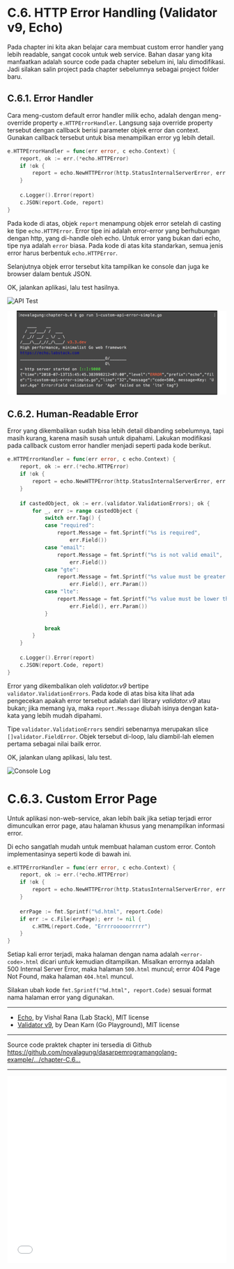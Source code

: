 # C.6. HTTP Error Handling (Validator v9, Echo)

Pada chapter ini kita akan belajar cara membuat custom error handler yang lebih readable, sangat cocok untuk web service. Bahan dasar yang kita manfaatkan adalah source code pada chapter sebelum ini, lalu dimodifikasi. Jadi silakan salin project pada chapter sebelumnya sebagai project folder baru.

## C.6.1. Error Handler

Cara meng-custom default error handler milik echo, adalah dengan meng-override property `e.HTTPErrorHandler`. Langsung saja override property tersebut dengan callback berisi parameter objek error dan context. Gunakan callback tersebut untuk bisa menampilkan error yg lebih detail.

```go
e.HTTPErrorHandler = func(err error, c echo.Context) {
    report, ok := err.(*echo.HTTPError)
    if !ok {
        report = echo.NewHTTPError(http.StatusInternalServerError, err.Error())
    }

    c.Logger().Error(report)
    c.JSON(report.Code, report)
}
```

Pada kode di atas, objek `report` menampung objek error setelah di casting ke tipe `echo.HTTPError`. Error tipe ini adalah error-error yang berhubungan dengan http, yang di-handle oleh echo. Untuk error yang bukan dari echo, tipe nya adalah `error` biasa. Pada kode di atas kita standarkan, semua jenis error harus berbentuk `echo.HTTPError`.

Selanjutnya objek error tersebut kita tampilkan ke console dan juga ke browser dalam bentuk JSON.

OK, jalankan aplikasi, lalu test hasilnya.

![API Test](images/C_http_error_handling_1_simple_error_handler.png)

![Console Log](images/C_http_error_handling_2_cli_error.png)

## C.6.2. Human-Readable Error

Error yang dikembalikan sudah bisa lebih detail dibanding sebelumnya, tapi masih kurang, karena masih susah untuk dipahami. Lakukan modifikasi pada callback custom error handler menjadi seperti pada kode berikut.

```go
e.HTTPErrorHandler = func(err error, c echo.Context) {
    report, ok := err.(*echo.HTTPError)
    if !ok {
        report = echo.NewHTTPError(http.StatusInternalServerError, err.Error())
    }

    if castedObject, ok := err.(validator.ValidationErrors); ok {
        for _, err := range castedObject {
            switch err.Tag() {
            case "required":
                report.Message = fmt.Sprintf("%s is required", 
                    err.Field())
            case "email":
                report.Message = fmt.Sprintf("%s is not valid email", 
                    err.Field())
            case "gte":
                report.Message = fmt.Sprintf("%s value must be greater than %s",
                    err.Field(), err.Param())
            case "lte":
                report.Message = fmt.Sprintf("%s value must be lower than %s",
                    err.Field(), err.Param())
            }

            break
        }
    }

    c.Logger().Error(report)
    c.JSON(report.Code, report)
}
```

Error yang dikembalikan oleh *validator.v9* bertipe `validator.ValidationErrors`. Pada kode di atas bisa kita lihat ada pengecekan apakah error tersebut adalah dari library *validator.v9* atau bukan; jika memang iya, maka `report.Message` diubah isinya dengan kata-kata yang lebih mudah dipahami.

Tipe `validator.ValidationErrors` sendiri sebenarnya merupakan slice `[]validator.FieldError`. Objek tersebut di-loop, lalu diambil-lah elemen pertama sebagai nilai bailk error.

OK, jalankan ulang aplikasi, lalu test.

![Console Log](images/C_http_error_handling_3_advance_handler.png)

# C.6.3. Custom Error Page

Untuk aplikasi non-web-service, akan lebih baik jika setiap terjadi error dimunculkan error page, atau halaman khusus yang menampilkan informasi error.

Di echo sangatlah mudah untuk membuat halaman custom error. Contoh implementasinya seperti kode di bawah ini.

```go
e.HTTPErrorHandler = func(err error, c echo.Context) {
    report, ok := err.(*echo.HTTPError)
    if !ok {
        report = echo.NewHTTPError(http.StatusInternalServerError, err.Error())
    }

    errPage := fmt.Sprintf("%d.html", report.Code)
    if err := c.File(errPage); err != nil {
        c.HTML(report.Code, "Errrrooooorrrrr")
    }
}
```

Setiap kali error terjadi, maka halaman dengan nama adalah `<error-code>.html` dicari untuk kemudian ditampilkan. Misalkan errornya adalah 500 Internal Server Error, maka halaman `500.html` muncul; error 404 Page Not Found, maka halaman `404.html` muncul.

Silakan ubah kode `fmt.Sprintf("%d.html", report.Code)` sesuai format nama halaman error yang digunakan.

---

 - [Echo](https://github.com/labstack/echo), by Vishal Rana (Lab Stack), MIT license
 - [Validator v9](https://github.com/go-playground/validator/tree/v9), by Dean Karn (Go Playground), MIT license

---

<div class="source-code-link">
    <div class="source-code-link-message">Source code praktek chapter ini tersedia di Github</div>
    <a href="https://github.com/novalagung/dasarpemrogramangolang-example/tree/master/chapter-C.6-http-error-handling">https://github.com/novalagung/dasarpemrogramangolang-example/.../chapter-C.6...</a>
</div>

---

<iframe src="partial/ebooks.html" width="100%" height="430px" frameborder="0" scrolling="no"></iframe>
